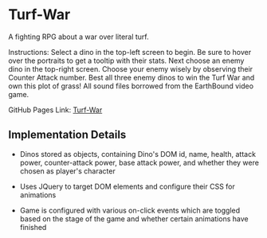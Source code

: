 # Turf-War

A fighting RPG about a war over literal turf.

Instructions: Select a dino in the top-left screen to begin. Be sure to hover over the portraits to get a tooltip with their stats. Next choose an enemy dino in the top-right screen. Choose your enemy wisely by observing their Counter Attack number. Best all three enemy dinos to win the Turf War and own this plot of grass! All sound files borrowed from the EarthBound video game.

GitHub Pages Link: [Turf-War](https://skmanik.github.io/Turf-War/)

## Implementation Details

- Dinos stored as objects, containing Dino's DOM id, name, health, attack power, counter-attack power, base attack power, and whether they were chosen as player's character

- Uses JQuery to target DOM elements and configure their CSS for animations

- Game is configured with various on-click events which are toggled based on the stage of the game and whether certain animations have finished
